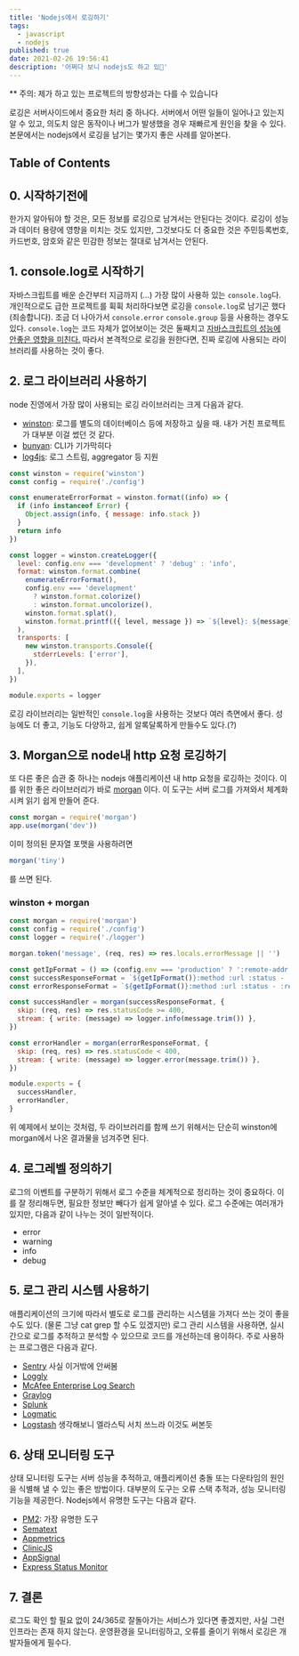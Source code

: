 ```yaml
---
title: 'Nodejs에서 로깅하기'
tags:
  - javascript
  - nodejs
published: true
date: 2021-02-26 19:56:41
description: '어쩌다 보니 nodejs도 하고 있🤣'
---
```


\*\* 주의: 제가 하고 있는 프로젝트의 방향성과는 다를 수 있습니다

로깅은 서버사이드에서 중요한 처리 중 하나다. 서버에서 어떤 일들이 일어나고 있는지 알 수 있고, 의도치 않은 동작이나 버그가 발생했을 경우 재빠르게 원인을 찾을 수 있다. 본문에서는 nodejs에서 로깅을 남기는 몇가지 좋은 사례를 알아본다.

## Table of Contents

## 0. 시작하기전에

한가지 알아둬야 할 것은, 모든 정보를 로깅으로 남겨서는 안된다는 것이다. 로깅이 성능과 데이터 용량에 영향을 미치는 것도 있지만, 그것보다도 더 중요한 것은 주민등록번호, 카드번호, 암호와 같은 민감한 정보는 절대로 남겨서는 안된다.

## 1. console.log로 시작하기

자바스크립트를 배운 순간부터 지금까지 (...) 가장 많이 사용하 있는 `console.log`다. 개인적으로도 급한 프로젝트를 휙휙 처리하다보면 로깅을 `console.log`로 남기곤 했다 (죄송합니다). 조금 더 나아가서 `console.error` `console.group` 등을 사용하는 경우도 있다. `console.log`는 코드 자체가 없어보이는 것은 둘째치고 [자바스크립트의 성능에 안좋은 영향을 미친다.](https://stackoverflow.com/a/11426318) 따라서 본격적으로 로깅을 원한다면, 진짜 로깅에 사용되는 라이브러리를 사용하는 것이 좋다.

## 2. 로그 라이브러리 사용하기

node 진영에서 가장 많이 사용되는 로깅 라이브러리는 크게 다음과 같다.

- [winston](https://github.com/winstonjs/winston): 로그를 별도의 데이터베이스 등에 저장하고 싶을 때. 내가 거친 프로젝트가 대부분 이걸 썼던 것 같다.
- [bunyan](https://github.com/trentm/node-bunyan): CLI가 기가막히다
- [log4js](https://github.com/log4js-node/log4js-node): 로그 스트림, aggregator 등 지원

```javascript
const winston = require('winston')
const config = require('./config')

const enumerateErrorFormat = winston.format((info) => {
  if (info instanceof Error) {
    Object.assign(info, { message: info.stack })
  }
  return info
})

const logger = winston.createLogger({
  level: config.env === 'development' ? 'debug' : 'info',
  format: winston.format.combine(
    enumerateErrorFormat(),
    config.env === 'development'
      ? winston.format.colorize()
      : winston.format.uncolorize(),
    winston.format.splat(),
    winston.format.printf(({ level, message }) => `${level}: ${message}`),
  ),
  transports: [
    new winston.transports.Console({
      stderrLevels: ['error'],
    }),
  ],
})

module.exports = logger
```

로깅 라이브러리는 일반적인 `console.log`을 사용하는 것보다 여러 측면에서 좋다. 성능에도 더 좋고, 기능도 다양하고, 쉽게 알록달록하게 만들수도 있다.(?)

## 3. Morgan으로 node내 http 요청 로깅하기

또 다른 좋은 습관 중 하나는 nodejs 애플리케이션 내 http 요청을 로깅하는 것이다. 이를 위한 좋은 라이브러리가 바로 [morgan](https://github.com/expressjs/morgan) 이다. 이 도구는 서버 로그를 가져와서 체계화 시켜 읽기 쉽게 만들어 준다.

```javascript
const morgan = require('morgan')
app.use(morgan('dev'))
```

이미 정의된 문자열 포맷을 사용하려면

```javascript
morgan('tiny')
```

를 쓰면 된다.

### winston + morgan

```javascript
const morgan = require('morgan')
const config = require('./config')
const logger = require('./logger')

morgan.token('message', (req, res) => res.locals.errorMessage || '')

const getIpFormat = () => (config.env === 'production' ? ':remote-addr - ' : '')
const successResponseFormat = `${getIpFormat()}:method :url :status - :response-time ms`
const errorResponseFormat = `${getIpFormat()}:method :url :status - :response-time ms - message: :message`

const successHandler = morgan(successResponseFormat, {
  skip: (req, res) => res.statusCode >= 400,
  stream: { write: (message) => logger.info(message.trim()) },
})

const errorHandler = morgan(errorResponseFormat, {
  skip: (req, res) => res.statusCode < 400,
  stream: { write: (message) => logger.error(message.trim()) },
})

module.exports = {
  successHandler,
  errorHandler,
}
```

위 예제에서 보이는 것처럼, 두 라이브러리를 함께 쓰기 위해서는 단순히 winston에 morgan에서 나온 결과물을 넘겨주면 된다.

## 4. 로그레벨 정의하기

로그의 이벤트를 구분하기 위해서 로그 수준을 체계적으로 정리하는 것이 중요하다. 이를 잘 정리해두면, 필요한 정보만 빼다가 쉽게 알아낼 수 있다. 로그 수준에는 여러개가 있지만, 다음과 같이 나누는 것이 일반적이다.

- error
- warning
- info
- debug

## 5. 로그 관리 시스템 사용하기

애플리케이션의 크기에 따라서 별도로 로그를 관리하는 시스템을 가져다 쓰는 것이 좋을 수도 있다. (물론 그냥 cat grep 할 수도 있겠지만) 로그 관리 시스템을 사용하면, 실시간으로 로그를 추적하고 분석할 수 있으므로 코드를 개선하는데 용이하다. 주로 사용하는 프로그램은 다음과 같다.

- [Sentry](https://sentry.io/welcome/) 사실 이거밖에 안써봄
- [Loggly](https://www.loggly.com/)
- [McAfee Enterprise Log Search](https://www.mcafee.com/enterprise/ko-kr/products/enterprise-log-search.html)
- [Graylog](https://www.graylog.org/)
- [Splunk](https://www.splunk.com/)
- [Logmatic](https://logmatic.com/)
- [Logstash](https://www.elastic.co/kr/logstash) 생각해보니 엘라스틱 서치 쓰느라 이것도 써본듯

## 6. 상태 모니터링 도구

상태 모니터링 도구는 서버 성능을 추적하고, 애플리케이션 충돌 또는 다운타임의 원인을 식별해 낼 수 있는 좋은 방법이다. 대부분의 도구는 오류 스택 추적과, 성능 모니터링 기능을 제공한다. Nodejs에서 유명한 도구는 다음과 같다.

- [PM2](https://pm2.keymetrics.io/): 가장 유명한 도구
- [Sematext](https://sematext.com/)
- [Appmetrics](https://www.app-metrics.io/)
- [ClinicJS](https://clinicjs.org/)
- [AppSignal](https://appsignal.com/)
- [Express Status Monitor](https://github.com/RafalWilinski/express-status-monitor)

## 7. 결론

로그도 확인 할 필요 없이 24/365로 잘돌아가는 서비스가 있다면 좋겠지만, 사실 그런 인프라는 존재 하지 않는다. 운영환경을 모니터링하고, 오류를 줄이기 위해서 로깅은 개발자들에게 필수다.
